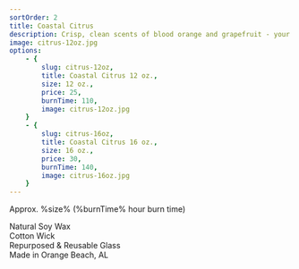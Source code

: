 ```yaml
---
sortOrder: 2
title: Coastal Citrus
description: Crisp, clean scents of blood orange and grapefruit - your daily dose of Vitamin "Sea"
image: citrus-12oz.jpg
options:
    - {
        slug: citrus-12oz,
        title: Coastal Citrus 12 oz.,
        size: 12 oz.,
        price: 25,
        burnTime: 110,
        image: citrus-12oz.jpg
    }
    - {
        slug: citrus-16oz,
        title: Coastal Citrus 16 oz.,
        size: 16 oz.,
        price: 30,
        burnTime: 140,
        image: citrus-16oz.jpg
    }
---
```


Approx. %size% (%burnTime% hour burn time)<br>

Natural Soy Wax<br>
Cotton Wick<br>
Repurposed & Reusable Glass<br>
Made in Orange Beach, AL